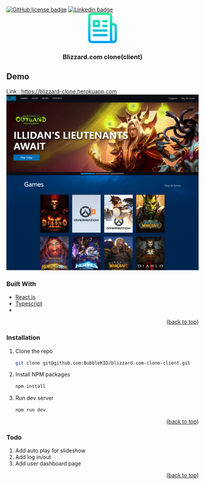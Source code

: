 <div id="top"></div>

<!-- PROJECT SHIELDS -->
<a href="https://github.com/BubbleKID/blizzard.com-clone-client/blob/master/LICENSE" alt="Activity">
    <img alt="GitHub license badge" src="https://img.shields.io/github/license/BubbleKID/blizzard.com-clone-client"></a>
<a href="https://www.linkedin.com/in/xin-chen-mark" alt="Activity">
    <img alt="Linkedin badge" src="https://img.shields.io/badge/LinkedIn-0077B5?style=flat&logo=linkedin&logoColor=white"></a>
 
<!-- PROJECT LOGO -->
<br />
<div align="center">
  <a href="https://github.com/BubbleKID/blizzard.com-clone-client">
    <img src="logo.png" alt="Logo" width="80" height="80">
  </a>
  <h3 align="center">Blizzard.com clone(client)</h3>
</div>

## Demo
Link : https://blizzard-clone.herokuapp.com
<a href="https://blizzard-clone.herokuapp.com"><img src="https://raw.githubusercontent.com/BubbleKID/blizzard.com-clone-client/master/screenshot.png" alt="blizzard-clone.herokuapp.com" /></a>

### Built With
* [React.js](https://reactjs.org/)
* [Typescript](https://www.typescriptlang.org/)
* 
<p align="right">(<a href="#top">back to top</a>)</p>

### Installation
1. Clone the repo
   ```sh
   git clone git@github.com:BubbleKID/blizzard.com-clone-client.git
   ```
2. Install NPM packages
   ```sh
   npm install
   ```
3. Run dev server
   ```sh
   npm run dev
   ```

<p align="right">(<a href="#top">back to top</a>)</p>

### Todo
1. Add auto play for slideshow
2. Add log in/out
3. Add user dashboard page

<p align="right">(<a href="#top">back to top</a>)</p>